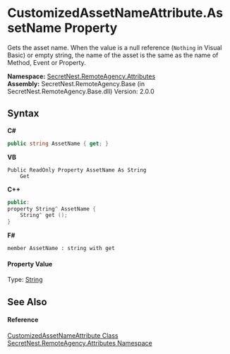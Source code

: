 # CustomizedAssetNameAttribute.AssetName Property 
 

Gets the asset name. When the value is a null reference (`Nothing` in Visual Basic) or empty string, the name of the asset is the same as the name of Method, Event or Property.

**Namespace:**&nbsp;<a href="N_SecretNest_RemoteAgency_Attributes">SecretNest.RemoteAgency.Attributes</a><br />**Assembly:**&nbsp;SecretNest.RemoteAgency.Base (in SecretNest.RemoteAgency.Base.dll) Version: 2.0.0

## Syntax

**C#**<br />
``` C#
public string AssetName { get; }
```

**VB**<br />
``` VB
Public ReadOnly Property AssetName As String
	Get
```

**C++**<br />
``` C++
public:
property String^ AssetName {
	String^ get ();
}
```

**F#**<br />
``` F#
member AssetName : string with get

```


#### Property Value
Type: <a href="https://docs.microsoft.com/dotnet/api/system.string" target="_blank">String</a>

## See Also


#### Reference
<a href="T_SecretNest_RemoteAgency_Attributes_CustomizedAssetNameAttribute">CustomizedAssetNameAttribute Class</a><br /><a href="N_SecretNest_RemoteAgency_Attributes">SecretNest.RemoteAgency.Attributes Namespace</a><br />